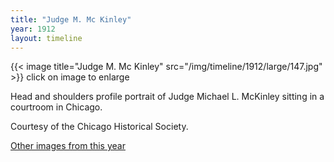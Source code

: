 ```yaml
---
title: "Judge M. Mc Kinley"
year: 1912
layout: timeline
---
```


{{< image title="Judge M. Mc Kinley" src="/img/timeline/1912/large/147.jpg" >}}
click on image to enlarge

Head and shoulders profile portrait of Judge Michael L. McKinley sitting in a courtroom in Chicago. 

Courtesy of the Chicago Historical Society.   

[Other images from this year](/historical/timeline/1912)